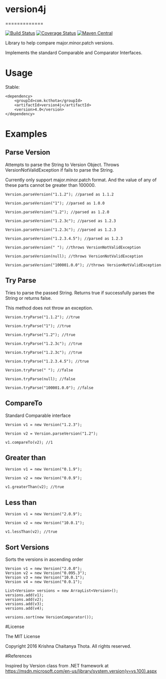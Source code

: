 # version4j
=============

[![Build Status](https://img.shields.io/travis/kcthota/version4j/master.svg)](https://travis-ci.org/kcthota/version4j)
[![Coverage Status](https://img.shields.io/coveralls/kcthota/version4j/master.svg)](https://coveralls.io/r/kcthota/version4j?branch=master)
[![Maven Central](https://maven-badges.herokuapp.com/maven-central/com.kcthota/version4j/badge.svg)](https://maven-badges.herokuapp.com/maven-central/com.kcthota/version4j)

Library to help compare major.minor.patch versions.

Implements the standard Comparable and Comparator Interfaces.

# Usage

Stable:

```
<dependency>
	<groupId>com.kcthota</groupId>
	<artifactId>version4j</artifactId>
	<version>4.0</version>
</dependency>

```

# Examples

## Parse Version
Attempts to parse the String to Version Object. Throws VersionNotValidException if fails to parse the String.

Currently only support major.minor.patch format. And the value of any of these parts cannot be greater than 100000.

```
Version.parseVersion("1.1.2"); //parsed as 1.1.2

Version.parseVersion("1"); //parsed as 1.0.0

Version.parseVersion("1.2"); //parsed as 1.2.0

Version.parseVersion("1.2.3c"); //parsed as 1.2.3

Version.parseVersion("1.2.3c"); //parsed as 1.2.3

Version.parseVersion("1.2.3.4.5"); //parsed as 1.2.3

Version.parseVersion(" "); //throws VersionNotValidException

Version.parseVersion(null); //throws VersionNotValidException

Version.parseVersion("100001.0.0"); //throws VersionNotValidException

```

## Try Parse

Tries to parse the passed String. Returns true if successfully parses the String or returns false.

This method does not throw an exception.

```
Version.tryParse("1.1.2"); //true

Version.tryParse("1"); //true

Version.tryParse("1.2"); //true

Version.tryParse("1.2.3c"); //true

Version.tryParse("1.2.3c"); //true

Version.tryParse("1.2.3.4.5"); //true

Version.tryParse(" "); //false

Version.tryParse(null); //false

Version.tryParse("100001.0.0"); //false

```

## CompareTo

Standard Comparable interface

```
Version v1 = new Version("1.2.3");
		
Version v2 = Version.parseVersion("1.2");
		
v1.compareTo(v2); //1

```

## Greater than

```
Version v1 = new Version("0.1.9");
		
Version v2 = new Version("0.0.9");
		
v1.greaterThan(v2); //true

```

## Less than

```
Version v1 = new Version("2.0.9");
		
Version v2 = new Version("10.0.1");
		
v1.lessThan(v2); //true

```

## Sort Versions

Sorts the versions in ascending order

```
Version v1 = new Version("2.0.0");
Version v2 = new Version("0.095.3");
Version v3 = new Version("10.0.1");
Version v4 = new Version("0.0.1");

List<Version> versions = new ArrayList<Version>();
versions.add(v1);
versions.add(v2);
versions.add(v3);
versions.add(v4);

versions.sort(new VersionComparator());

```

#License

The MIT License

Copyright 2016 Krishna Chaitanya Thota. All rights reserved.

#References

Inspired by Version class from .NET framework at https://msdn.microsoft.com/en-us/library/system.version(v=vs.100).aspx
